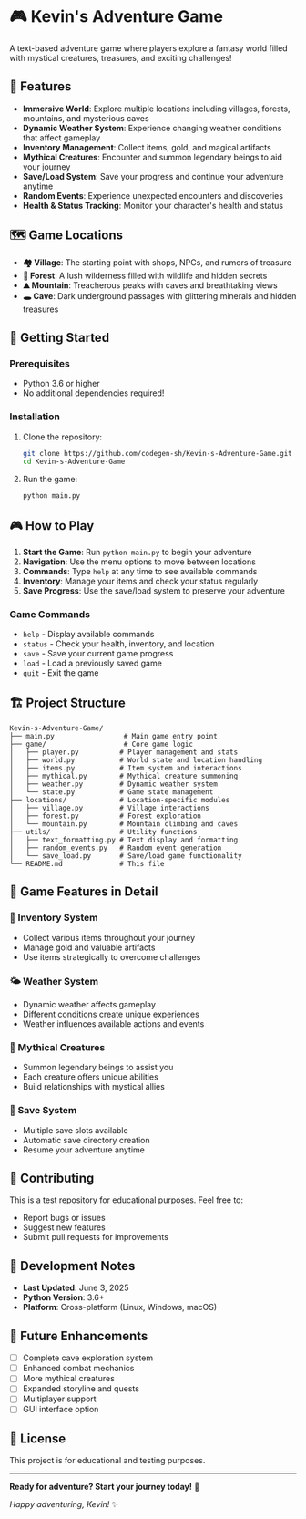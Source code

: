 # 🎮 Kevin's Adventure Game

A text-based adventure game where players explore a fantasy world filled with mystical creatures, treasures, and exciting challenges!

## 🌟 Features

- **Immersive World**: Explore multiple locations including villages, forests, mountains, and mysterious caves
- **Dynamic Weather System**: Experience changing weather conditions that affect gameplay
- **Inventory Management**: Collect items, gold, and magical artifacts
- **Mythical Creatures**: Encounter and summon legendary beings to aid your journey
- **Save/Load System**: Save your progress and continue your adventure anytime
- **Random Events**: Experience unexpected encounters and discoveries
- **Health & Status Tracking**: Monitor your character's health and status

## 🗺️ Game Locations

- **🏘️ Village**: The starting point with shops, NPCs, and rumors of treasure
- **🌲 Forest**: A lush wilderness filled with wildlife and hidden secrets
- **⛰️ Mountain**: Treacherous peaks with caves and breathtaking views
- **🕳️ Cave**: Dark underground passages with glittering minerals and hidden treasures

## 🎯 Getting Started

### Prerequisites

- Python 3.6 or higher
- No additional dependencies required!

### Installation

1. Clone the repository:
   ```bash
   git clone https://github.com/codegen-sh/Kevin-s-Adventure-Game.git
   cd Kevin-s-Adventure-Game
   ```

2. Run the game:
   ```bash
   python main.py
   ```

## 🎮 How to Play

1. **Start the Game**: Run `python main.py` to begin your adventure
2. **Navigation**: Use the menu options to move between locations
3. **Commands**: Type `help` at any time to see available commands
4. **Inventory**: Manage your items and check your status regularly
5. **Save Progress**: Use the save/load system to preserve your adventure

### Game Commands

- `help` - Display available commands
- `status` - Check your health, inventory, and location
- `save` - Save your current game progress
- `load` - Load a previously saved game
- `quit` - Exit the game

## 🏗️ Project Structure

```
Kevin-s-Adventure-Game/
├── main.py                 # Main game entry point
├── game/                   # Core game logic
│   ├── player.py          # Player management and stats
│   ├── world.py           # World state and location handling
│   ├── items.py           # Item system and interactions
│   ├── mythical.py        # Mythical creature summoning
│   ├── weather.py         # Dynamic weather system
│   └── state.py           # Game state management
├── locations/             # Location-specific modules
│   ├── village.py         # Village interactions
│   ├── forest.py          # Forest exploration
│   └── mountain.py        # Mountain climbing and caves
├── utils/                 # Utility functions
│   ├── text_formatting.py # Text display and formatting
│   ├── random_events.py   # Random event generation
│   └── save_load.py       # Save/load game functionality
└── README.md              # This file
```

## 🎨 Game Features in Detail

### 🎒 Inventory System
- Collect various items throughout your journey
- Manage gold and valuable artifacts
- Use items strategically to overcome challenges

### 🌤️ Weather System
- Dynamic weather affects gameplay
- Different conditions create unique experiences
- Weather influences available actions and events

### 🐉 Mythical Creatures
- Summon legendary beings to assist you
- Each creature offers unique abilities
- Build relationships with mystical allies

### 💾 Save System
- Multiple save slots available
- Automatic save directory creation
- Resume your adventure anytime

## 🤝 Contributing

This is a test repository for educational purposes. Feel free to:
- Report bugs or issues
- Suggest new features
- Submit pull requests for improvements

## 📝 Development Notes

- **Last Updated**: June 3, 2025
- **Python Version**: 3.6+
- **Platform**: Cross-platform (Linux, Windows, macOS)

## 🎯 Future Enhancements

- [ ] Complete cave exploration system
- [ ] Enhanced combat mechanics
- [ ] More mythical creatures
- [ ] Expanded storyline and quests
- [ ] Multiplayer support
- [ ] GUI interface option

## 📄 License

This project is for educational and testing purposes.

---

**Ready for adventure? Start your journey today!** 🚀

*Happy adventuring, Kevin!* ✨

